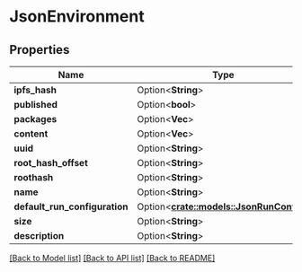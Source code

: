 # JsonEnvironment

## Properties

Name | Type | Description | Notes
------------ | ------------- | ------------- | -------------
**ipfs_hash** | Option<**String**> |  | [optional]
**published** | Option<**bool**> |  | [optional]
**packages** | Option<**Vec<String>**> |  | [optional]
**content** | Option<**Vec<String>**> |  | [optional]
**uuid** | Option<**String**> |  | [optional]
**root_hash_offset** | Option<**String**> |  | [optional]
**roothash** | Option<**String**> |  | [optional]
**name** | Option<**String**> |  | [optional]
**default_run_configuration** | Option<[**crate::models::JsonRunConfig**](json_RunConfig.md)> |  | [optional]
**size** | Option<**String**> |  | [optional]
**description** | Option<**String**> |  | [optional]

[[Back to Model list]](../README.md#documentation-for-models) [[Back to API list]](../README.md#documentation-for-api-endpoints) [[Back to README]](../README.md)


